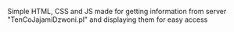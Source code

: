 Simple HTML, CSS and JS made for getting information from server "TenCoJajamiDzwoni.pl" and displaying them for easy access
